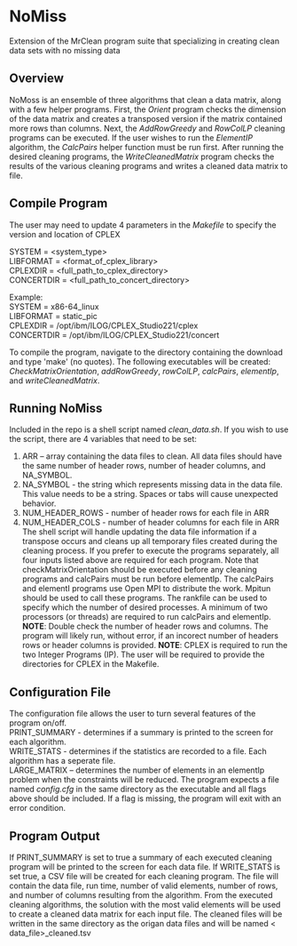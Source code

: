 # NoMiss
Extension of the MrClean program suite that specializing in creating clean data sets with no missing data

## Overview
NoMoss is an ensemble of three algorithms that clean a data matrix, along with a few helper programs. First, the _Orient_ program checks the dimension of the data matrix and creates a transposed version if the matrix contained more rows than columns. Next, the _AddRowGreedy_ and _RowColLP_ cleaning programs can be executed. If the user wishes to run the _ElementIP_ algorithm, the _CalcPairs_ helper function must be run first. After running the desired cleaning programs, the _WriteCleanedMatrix_ program checks the results of the various cleaning programs and writes a cleaned data matrix to file. 

## Compile Program
The user may need to update 4 parameters in the _Makefile_ to specify the version and location of CPLEX

SYSTEM     = <system_type>  
LIBFORMAT  = <format_of_cplex_library>  
CPLEXDIR   = <full_path_to_cplex_directory>  
CONCERTDIR = <full_path_to_concert_directory>  

Example:  
SYSTEM     = x86-64_linux  
LIBFORMAT  = static_pic  
CPLEXDIR   = /opt/ibm/ILOG/CPLEX_Studio221/cplex  
CONCERTDIR = /opt/ibm/ILOG/CPLEX_Studio221/concert  

To compile the program, navigate to the directory containing the download and type 'make' (no quotes). The following executables will be created: _CheckMatrixOrientation_, _addRowGreedy_, _rowColLP_, _calcPairs_, _elementIp_, and _writeCleanedMatrix_.



## Running NoMiss
Included in the repo is a shell script named _clean_data.sh_. If you wish to use the script, there are 4 variables that need to be set:
1.	ARR – array containing the data files to clean. All data files should have the same number of header rows, number of header columns, and NA_SYMBOL.
2.	NA_SYMBOL - the string which represents missing data in the data file. This value needs to be a string. Spaces or tabs will cause unexpected behavior.
3.	NUM_HEADER_ROWS - number of header rows for each file in ARR
4.	NUM_HEADER_COLS - number of header columns for each file in ARR
The shell script will handle updating the data file information if a transpose occurs and cleans up all temporary files created during the cleaning process.
If you prefer to execute the programs separately, all four inputs listed above are required for each program. Note that checkMatrixOrientation should be executed before any cleaning programs and calcPairs must be run before elementIp.
The calcPairs and elementI programs use Open MPI to distribute the work. Mpitun should be used to call these programs. The rankfile can be used to specify which the number of desired processes. A minimum of two processors (or threads) are required to run calcPairs and elementIp.
**NOTE**: Double check the number of header rows and columns. The program will likely run, without error, if an incorect number of headers rows or header columns is provided.
**NOTE**: CPLEX is required to run the two Integer Programs (IP). The user will be required to provide the directories for CPLEX in the Makefile.
## Configuration File
The configuration file allows the user to turn several features of the program on/off.  
PRINT_SUMMARY - determines if a summary is printed to the screen for each algorithm.  
WRITE_STATS - determines if the statistics are recorded to a file. Each algorithm has a seperate file.  
LARGE_MATRIX – determines the number of elements in an elementIp problem when the constraints will be reduced. 
The program expects a file named _config.cfg_ in the same directory as the executable and all flags above should be included. If a flag is missing, the program will exit with an error condition.

## Program Output
If PRINT_SUMMARY is set to true a summary of each executed cleaning program will be printed to the screen for each data file. If WRITE_STATS is set true, a CSV file will be created for each cleaning program. The file will contain the data file, run time, number of valid elements, number of rows, and number of columns resulting from the algorithm. From the executed cleaning algorithms, the solution with the most valid elements will be used to create a cleaned data matrix for each input file. The cleaned files will be written in the same directory as the origan data files and will be named < data_file>_cleaned.tsv
